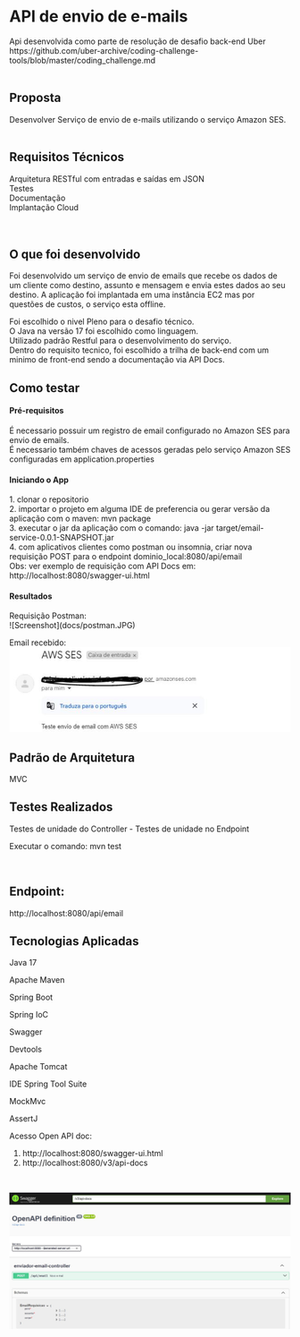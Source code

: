 <h1> API de envio de e-mails </h1>
Api desenvolvida como parte de resolução de desafio back-end Uber <br/>
https://github.com/uber-archive/coding-challenge-tools/blob/master/coding_challenge.md
<br/><br/>

<h2>Proposta</h2>
Desenvolver Serviço de envio de e-mails utilizando o serviço Amazon SES.
<br/><br/>

<h2>Requisitos Técnicos</h2>
Arquitetura RESTful com entradas e saídas em JSON <br/>
Testes <br/>
Documentação <br/>
Implantação Cloud<br/>
<br/><br/>

<h2>O que foi desenvolvido</h2>
Foi desenvolvido um serviço de envio de emails que recebe os dados de um cliente como destino, assunto e mensagem e envia estes dados ao seu destino.
A aplicação foi implantada em uma instância EC2 mas por questões de custos, o serviço esta offline.

Foi escolhido o nivel Pleno para o desafio técnico. <br/>
O Java na versão 17 foi escolhido como linguagem. <br/>
Utilizado padrão Restful para o desenvolvimento do serviço. <br/>
Dentro do requisito tecnico, foi escolhido a trilha de back-end com um minimo de front-end sendo a documentação via API Docs.


<h2>Como testar</h2>
<h4>Pré-requisitos</h4>
É necessario possuir um registro de email configurado no Amazon SES para envio de emails. <br/>
É necessario também chaves de acessos geradas pelo serviço Amazon SES configuradas em application.properties </br>

<h4>Iniciando o App</h4>
1. clonar o repositorio <br/>
2. importar o projeto em alguma IDE de preferencia ou gerar versão da aplicação com o maven: mvn package <br/>
3. executar o jar da aplicação com o comando: java -jar target/email-service-0.0.1-SNAPSHOT.jar <br/>
4. com aplicativos clientes como postman ou insomnia, criar nova requisição POST para o endpoint dominio_local:8080/api/email <br/>
Obs: ver exemplo de requisição com API Docs em: http://localhost:8080/swagger-ui.html

<br/>

<h4>Resultados</h4>
Requisição Postman: <br/>
![Screenshot](docs/postman.JPG)

Email recebido: <br/>
![Screenshot](docs/email.JPG)
  
<h2>Padrão de Arquitetura</h2>
MVC

<br/>

<h2>Testes Realizados</h2>
Testes de unidade do Controller - Testes de unidade no Endpoint

<br/>

Executar o comando: mvn test 

<br/>
<h2>Endpoint:</h2>
http://localhost:8080/api/email

<h2>Tecnologias Aplicadas</h2>
<p>Java 17</p>
<p>Apache Maven</p>
<p>Spring Boot</p>
<p>Spring IoC</p>
<p>Swagger</p>
<p>Devtools</p>
<p>Apache Tomcat</p>
<p>IDE Spring Tool Suite</p>
<p>MockMvc</p>
<p>AssertJ</p>

Acesso Open API doc:
1. http://localhost:8080/swagger-ui.html
2. http://localhost:8080/v3/api-docs
<br/>

![Screenshot](docs/api-docs.JPG)

<br/>
  


